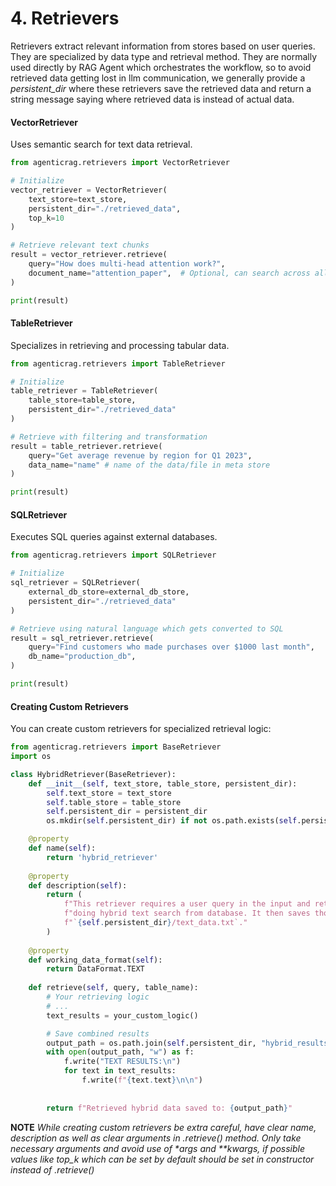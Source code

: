 # 4. Retrievers

Retrievers extract relevant information from stores based on user queries. They are specialized by data type and retrieval method. They are normally used directly by RAG Agent which orchestrates the workflow, so to avoid retrieved data getting lost
in llm communication, we generally provide a *persistent_dir* where these retrievers save the retrieved data and return a string message saying where retrieved data is instead of actual data.

#### VectorRetriever

Uses semantic search for text data retrieval.

```python
from agenticrag.retrievers import VectorRetriever

# Initialize
vector_retriever = VectorRetriever(
    text_store=text_store,
    persistent_dir="./retrieved_data",
    top_k=10
)

# Retrieve relevant text chunks
result = vector_retriever.retrieve(
    query="How does multi-head attention work?",
    document_name="attention_paper",  # Optional, can search across all documents
)

print(result)
```

#### TableRetriever

Specializes in retrieving and processing tabular data.

```python
from agenticrag.retrievers import TableRetriever

# Initialize
table_retriever = TableRetriever(
    table_store=table_store,
    persistent_dir="./retrieved_data"
)

# Retrieve with filtering and transformation
result = table_retriever.retrieve(
    query="Get average revenue by region for Q1 2023",
    data_name="name" # name of the data/file in meta store
)

print(result)
```

#### SQLRetriever

Executes SQL queries against external databases.

```python
from agenticrag.retrievers import SQLRetriever

# Initialize
sql_retriever = SQLRetriever(
    external_db_store=external_db_store,
    persistent_dir="./retrieved_data"
)

# Retrieve using natural language which gets converted to SQL
result = sql_retriever.retrieve(
    query="Find customers who made purchases over $1000 last month",
    db_name="production_db",
)

print(result)
```

#### Creating Custom Retrievers

You can create custom retrievers for specialized retrieval logic:

```python
from agenticrag.retrievers import BaseRetriever
import os

class HybridRetriever(BaseRetriever):
    def __init__(self, text_store, table_store, persistent_dir):
        self.text_store = text_store
        self.table_store = table_store
        self.persistent_dir = persistent_dir
        os.mkdir(self.persistent_dir) if not os.path.exists(self.persistent_dir) else None

    @property
    def name(self):
        return 'hybrid_retriever'
    
    @property
    def description(self):
        return (
            f"This retriever requires a user query in the input and retrieves relevant text chunks by "
            f"doing hybrid text search from database. It then saves those chunks in "
            f"`{self.persistent_dir}/text_data.txt`."
        )
    
    @property
    def working_data_format(self):
        return DataFormat.TEXT
        
    def retrieve(self, query, table_name):
        # Your retrieving logic
        # ...
        text_results = your_custom_logic()

        # Save combined results
        output_path = os.path.join(self.persistent_dir, "hybrid_results.txt")
        with open(output_path, "w") as f:
            f.write("TEXT RESULTS:\n")
            for text in text_results:
                f.write(f"{text.text}\n\n")
        
        
        return f"Retrieved hybrid data saved to: {output_path}"
```


**NOTE**
*While creating custom retrievers be extra careful, have clear name, description as well as clear arguments in .retrieve() method. Only take necessary arguments and avoid use of \*args and \*\*kwargs, if possible values like top_k which can be set by default should be set in constructor instead of .retrieve()*